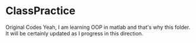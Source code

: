 # ClassPractice
Original Codes
Yeah, I am learning OOP in matlab and that's why this folder.
It will be certainly updated as I progress in this direction.
